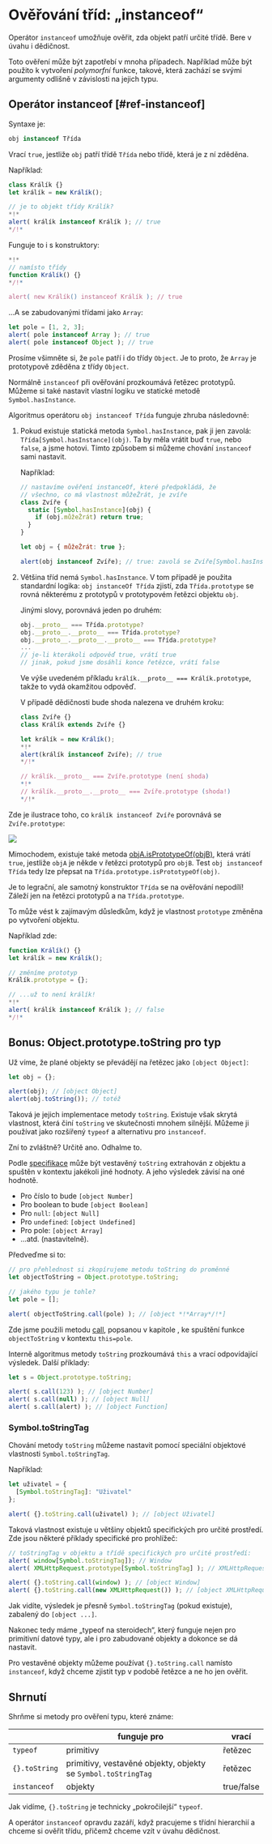 # Ověřování tříd: „instanceof“

Operátor `instanceof` umožňuje ověřit, zda objekt patří určité třídě. Bere v úvahu i dědičnost.

Toto ověření může být zapotřebí v mnoha případech. Například může být použito k vytvoření *polymorfní* funkce, takové, která zachází se svými argumenty odlišně v závislosti na jejich typu.

## Operátor instanceof [#ref-instanceof]

Syntaxe je:
```js
obj instanceof Třída
```

Vrací `true`, jestliže `obj` patří třídě `Třída` nebo třídě, která je z ní zděděna.

Například:

```js run
class Králík {}
let králík = new Králík();

// je to objekt třídy Králík?
*!*
alert( králík instanceof Králík ); // true
*/!*
```

Funguje to i s konstruktory:

```js run
*!*
// namísto třídy
function Králík() {}
*/!*

alert( new Králík() instanceof Králík ); // true
```

...A se zabudovanými třídami jako `Array`:

```js run
let pole = [1, 2, 3];
alert( pole instanceof Array ); // true
alert( pole instanceof Object ); // true
```

Prosíme všimněte si, že `pole` patří i do třídy `Object`. Je to proto, že `Array` je prototypově zděděna z třídy `Object`.

Normálně `instanceof` při ověřování prozkoumává řetězec prototypů. Můžeme si také nastavit vlastní logiku ve statické metodě `Symbol.hasInstance`.

Algoritmus operátoru `obj instanceof Třída` funguje zhruba následovně:

1. Pokud existuje statická metoda `Symbol.hasInstance`, pak ji jen zavolá: `Třída[Symbol.hasInstance](obj)`. Ta by měla vrátit buď `true`, nebo `false`, a jsme hotovi. Tímto způsobem si můžeme chování `instanceof` sami nastavit.

    Například:

    ```js run
    // nastavíme ověření instanceOf, které předpokládá, že
    // všechno, co má vlastnost můžeŽrát, je zvíře
    class Zvíře {
      static [Symbol.hasInstance](obj) {
        if (obj.můžeŽrát) return true;
      }
    }

    let obj = { můžeŽrát: true };

    alert(obj instanceof Zvíře); // true: zavolá se Zvíře[Symbol.hasInstance](obj)
    ```

2. Většina tříd nemá `Symbol.hasInstance`. V tom případě je použita standardní logika: `obj instanceOf Třída` zjistí, zda `Třída.prototype` se rovná některému z prototypů v prototypovém řetězci objektu `obj`.

    Jinými slovy, porovnává jeden po druhém:
    ```js
    obj.__proto__ === Třída.prototype?
    obj.__proto__.__proto__ === Třída.prototype?
    obj.__proto__.__proto__.__proto__ === Třída.prototype?
    ...
    // je-li kterákoli odpověď true, vrátí true
    // jinak, pokud jsme dosáhli konce řetězce, vrátí false
    ```

    Ve výše uvedeném příkladu `králík.__proto__ === Králík.prototype`, takže to vydá okamžitou odpověď.

    V případě dědičnosti bude shoda nalezena ve druhém kroku:

    ```js run
    class Zvíře {}
    class Králík extends Zvíře {}

    let králík = new Králík();
    *!*
    alert(králík instanceof Zvíře); // true
    */!*

    // králík.__proto__ === Zvíře.prototype (není shoda)
    *!*
    // králík.__proto__.__proto__ === Zvíře.prototype (shoda!)
    */!*
    ```

Zde je ilustrace toho, co `králík instanceof Zvíře` porovnává se `Zvíře.prototype`:

![](instanceof.svg)

Mimochodem, existuje také metoda [objA.isPrototypeOf(objB)](mdn:js/object/isPrototypeOf), která vrátí `true`, jestliže `objA` je někde v řetězci prototypů pro `objB`. Test `obj instanceof Třída` tedy lze přepsat na `Třída.prototype.isPrototypeOf(obj)`.

Je to legrační, ale samotný konstruktor `Třída` se na ověřování nepodílí! Záleží jen na řetězci prototypů a na `Třída.prototype`.

To může vést k zajímavým důsledkům, když je vlastnost `prototype` změněna po vytvoření objektu.

Například zde:

```js run
function Králík() {}
let králík = new Králík();

// změníme prototyp
Králík.prototype = {};

// ...už to není králík!
*!*
alert( králík instanceof Králík ); // false
*/!*
```

## Bonus: Object.prototype.toString pro typ

Už víme, že plané objekty se převádějí na řetězec jako `[object Object]`:

```js run
let obj = {};

alert(obj); // [object Object]
alert(obj.toString()); // totéž
```

Taková je jejich implementace metody `toString`. Existuje však skrytá vlastnost, která činí `toString` ve skutečnosti mnohem silnější. Můžeme ji používat jako rozšířený `typeof` a alternativu pro `instanceof`.

Zní to zvláštně? Určitě ano. Odhalme to.

Podle [specifikace](https://tc39.github.io/ecma262/#sec-object.prototype.tostring) může být vestavěný `toString` extrahován z objektu a spuštěn v kontextu jakékoli jiné hodnoty. A jeho výsledek závisí na oné hodnotě.

- Pro číslo to bude `[object Number]`
- Pro boolean to bude `[object Boolean]`
- Pro `null`: `[object Null]`
- Pro `undefined`: `[object Undefined]`
- Pro pole: `[object Array]`
- ...atd. (nastavitelně).

Předveďme si to:

```js run
// pro přehlednost si zkopírujeme metodu toString do proměnné
let objectToString = Object.prototype.toString;

// jakého typu je tohle?
let pole = [];

alert( objectToString.call(pole) ); // [object *!*Array*/!*]
```

Zde jsme použili metodu [call](mdn:js/function/call), popsanou v kapitole [](info:call-apply-decorators), ke spuštění funkce `objectToString` v kontextu `this=pole`.

Interně algoritmus metody `toString` prozkoumává `this` a vrací odpovídající výsledek. Další příklady:

```js run
let s = Object.prototype.toString;

alert( s.call(123) ); // [object Number]
alert( s.call(null) ); // [object Null]
alert( s.call(alert) ); // [object Function]
```

### Symbol.toStringTag

Chování metody `toString` můžeme nastavit pomocí speciální objektové vlastnosti `Symbol.toStringTag`.

Například:

```js run
let uživatel = {
  [Symbol.toStringTag]: "Uživatel"
};

alert( {}.toString.call(uživatel) ); // [object Uživatel]
```

Taková vlastnost existuje u většiny objektů specifických pro určité prostředí. Zde jsou některé příklady specifické pro prohlížeč:

```js run
// toStringTag v objektu a třídě specifických pro určité prostředí:
alert( window[Symbol.toStringTag]); // Window
alert( XMLHttpRequest.prototype[Symbol.toStringTag] ); // XMLHttpRequest

alert( {}.toString.call(window) ); // [object Window]
alert( {}.toString.call(new XMLHttpRequest()) ); // [object XMLHttpRequest]
```

Jak vidíte, výsledek je přesně `Symbol.toStringTag` (pokud existuje), zabalený do `[object ...]`.

Nakonec tedy máme „typeof na steroidech“, který funguje nejen pro primitivní datové typy, ale i pro zabudované objekty a dokonce se dá nastavit.

Pro vestavěné objekty můžeme používat `{}.toString.call` namísto `instanceof`, když chceme zjistit typ v podobě řetězce a ne ho jen ověřit.

## Shrnutí

Shrňme si metody pro ověření typu, které známe:

|               | funguje pro   |  vrací      |
|---------------|-------------|---------------|
| `typeof`      | primitivy  |  řetězec       |
| `{}.toString` | primitivy, vestavěné objekty, objekty se `Symbol.toStringTag`   |       řetězec |
| `instanceof`  | objekty     |  true/false   |

Jak vidíme, `{}.toString` je technicky „pokročilejší“ `typeof`.

A operátor `instanceof` opravdu zazáří, když pracujeme s třídní hierarchií a chceme si ověřit třídu, přičemž chceme vzít v úvahu dědičnost.
